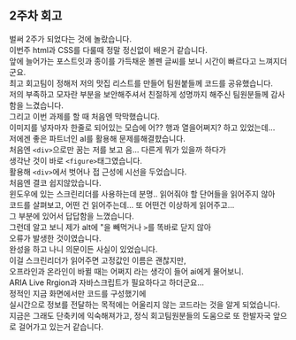 ## 2주차 회고
벌써 2주가 되었다는 것에 놀랐습니다.  
이번주 html과 CSS를 다룰때 정말 정신없이 배운거 같습니다.  
앞에 늘어가는 포스트잇과 종이를 가득채운 볼펜 글씨를 보니 시간이 빠르다고 느껴지더군요.  
최고 회고팀이 정해저 저의 맛집 리스트를 만들어 팀원붙들께 코드를 공유했습니다.  
저의 부족하고 모자란 부분을 보안해주셔서 친절하게 성명까지 해주신 팀원분들께 감사함을 느겼습니다.  
그리고 이번 과제를 할 때 처음엔 막막했습니다.  
이미지를 넣자마자 한줄로 되어있는 모습에 어?? 행과 열을어쩌지? 하고 있었는데...  
저에겐 좋은 파트너인 aI를 활용해 문제를해결햤습니다.  
처음엔 `<div>`으로만 꿈는 저를 보고 음... 다른게 뭐가 있을까 하다가  
생각난 것이 바로 `<figure>`태그였습니다.  
활용해 `<div>`에서 벗어나 접
근성에 시선을 두었습니다.  
처음엔 결코 쉽지않았습니다.  
윈도우에 있는 스크린리더를 사용하는데 분명.. 읽어줘야 할 단어들을 읽어주지 않아  
코드를 살펴보고, 어떤 건 읽어주는데... 또 어떤건 이상하게 읽어주고...  
그 부분에 있어서 답답함을 느꼈습니다.  
그런데 알고 보니 제가 alt에 "을 빼먹거나 `>`를 똑바로 닫지 않아  
오류가 발생한 것이였습니다.  
완성을 하고 나니 의문이든 사실이 있었습니다.  
이걸 스크린리더가 읽어주면 고정값인 이름은 괜찮지만,  
오프라인과 온라인이 바뀔 때는 어쩌지 라는 생각이 들어 ai에게 물어보니.  
ARIA Live Rrgion과 자바스크립트가 필요하다고 하더군요...  
정적인 지금 화면에서만 코드를 구성했기에  
실시간으로 정보를 전달하는 목적에는 어울리지 않는 코드라는 것을 알게 되었습니다.  
지금은 그래도 단축키에 익숙해져가고, 정식 회고팀원분들의 도움으로 또 한발자국 앞으로 걸어가고 있는거 같습니다.
